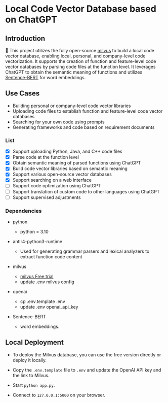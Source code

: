 # Local Code Vector Database based on ChatGPT

## Introduction

🤖️ This project utilizes the fully open-source [milvus](https://github.com/milvus-io/milvus) to build a local code vector database, 
enabling local, personal, and company-level code vectorization. 
It supports the creation of function and feature-level code vector databases by parsing code files at the function level. 
It leverages ChatGPT to obtain the semantic meaning of functions and utilizes [Sentence-BERT](https://mccormickml.com/2019/05/14/BERT-word-embeddings-tutorial/) for word embeddings.


## Use Cases
- Building personal or company-level code vector libraries
- Uploading code files to establish function and feature-level code vector databases
- Searching for your own code using prompts
- Generating frameworks and code based on requirement documents

### List
- [x] Support uploading Python, Java, and C++ code files
- [x] Parse code at the function level
- [x] Obtain semantic meaning of parsed functions using ChatGPT
- [x] Build code vector libraries based on semantic meaning
- [x] Support various open-source vector databases
- [x] Support searching on a web interface
- [ ] Support code optimization using ChatGPT
- [ ] Support translation of custom code to other languages using ChatGPT
- [ ] Support supervised adjustments

### Dependencies

- python 
  - python = 3.10

- antlr4-python3-runtime
  - Used for generating grammar parsers and lexical analyzers to extract function code content

- milvus 
  - [milvus Free trial](https://cloud.zilliz.com/login?redirect=/projects/MA==/databases)
  - update .env milvus config
- openai
  - cp .env.template .env 
  - update .env openai_api_key

- Sentence-BERT
  - word embeddings.


## Local Deployment

- To deploy the Milvus database, you can use the free version directly or deploy it locally.

- Copy the `.env.template` file to `.env` and update the OpenAI API key and the link to Milvus.

- Start `python app.py`.

- Connect to `127.0.0.1:5000` on your browser.

